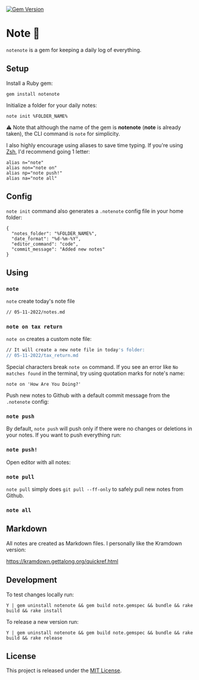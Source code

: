 [![Gem Version](https://badge.fury.io/rb/notenote.svg)](https://badge.fury.io/rb/notenote)

# Note :pencil:

`notenote` is a gem for keeping a daily log of everything.

## Setup

Install a Ruby gem:

`gem install notenote`

Initialize a folder for your daily notes:

`note init %FOLDER_NAME%`

:warning: Note that although the name of the gem is **notenote** (**note** is already taken), the CLI command is `note` for simplicity.

I also highly encourage using aliases to save time typing. If you're using [Zsh](https://github.com/ohmyzsh/ohmyzsh), I'd recommend going 1 letter:

```
alias n="note"
alias non="note on"
alias np="note push!"
alias na="note all"
```

## Config

`note init` command also generates a `.notenote` config file in your home folder:

```
{
  "notes_folder": "%FOLDER_NAME%",
  "date_format": "%d-%m-%Y",
  "editor_command": "code",
  "commit_message": "Added new notes"
}

```

## Using

### `note`

`note` create today's note file

```bash
// 05-11-2022/notes.md
```

### `note on tax return`

`note on` creates a custom note file:

```bash
// It will create a new note file in today's folder:
// 05-11-2022/tax_return.md
```

Special characters break `note on` command. If you see an error like `No matches found` in the terminal, try using quotation marks for note's name:

`note on 'How Are You Doing?'`

Push new notes to Github with a default commit message from the `.notenote` config:

### `note push`

By default, `note push` will push only if there were no changes or deletions in your notes. If you want to push everything run:

### `note push!`

Open editor with all notes:

### `note pull`

`note pull` simply does `git pull --ff-only` to safely pull new notes from Github.

### `note all`

## Markdown

All notes are created as Markdown files. I personally like the Kramdown version:

https://kramdown.gettalong.org/quickref.html

## Development

To test changes locally run:

~~~
Y | gem uninstall notenote && gem build note.gemspec && bundle && rake build && rake install
~~~

To release a new version run:

~~~
Y | gem uninstall notenote && gem build note.gemspec && bundle && rake build && rake release
~~~

## License

This project is released under the [MIT License](https://github.com/makaroni4/notenote/blob/main/LICENSE.txt).
